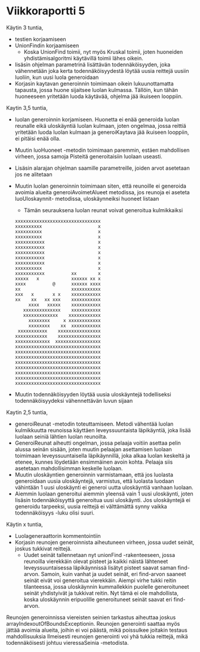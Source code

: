 # Viikkoraportti 5

Käytin 3 tuntia,

* testien korjaamiseen
* UnionFindin korjaamiseen
  * Koska UnionFind toimii, nyt myös Kruskal toimii, joten huoneiden yhdistämisalgoritmi käytävillä toimii lähes oikein.
* lisäsin ohjelman parametrinä lisättävän todennäköisyyden, joka vähennetään joka kerta todennäköisyydestä löytää uusia reittejä uusiin luoliin, kun uusi luola generoidaan
* Korjasin kaytavan generoinnin toimimaan oikein lukuunottamatta tapausta, jossa huone sijaitsee luolan kulmassa. Tällöin, kun tähän huoneeseen yritetään luoda käytävää, ohjelma jää ikuiseen looppiin.

Kaytin 3,5 tuntia, 

* luolan generoinnin korjamiseen. Huonetta ei enää generoida luolan reunalle eikä uloskäyntiä luolan kulmaan, joten ongelmaa, jossa reittiä yritetään luoda luolan kulmaan ja generoiKaytava jää ikuiseen looppiin, ei pitäisi enää olla.
* Muutin luoHuoneet -metodin toimimaan paremmin, estäen mahdollisen virheen, jossa samoja Pisteitä generoitaisiin luolaan useasti.
* Lisäsin alarajan ohjelman saamille parametreille, joiden arvot asetetaan jos ne alitetaan
* Muutin luolan generoinnin toimimaan siten, että reunoille ei generoida avoimia alueita generoiAvoimetAlueet metodissa, jos reunoja ei aseteta luoUloskaynnit- metodissa, uloskäynneiksi huoneet listaan
  * Tämän seurauksena luolan reunat voivat generoitua kulmikkaiksi

  ```
  xxxxxxxxxxxxxxxxxxxxxxxxxxxxxxxx
  xxxxxxxxxx                     x
  xxxxxxxxxx                     x
  xxxxxxxxxx                     x
  xxxxxxxxxxx                    x
  xxxxxxxxxxx                    x
  xxxxxxxxxxx                    x
  xxxxxxxxxxx                    x
  xxxxxxxxxxx                    x
  xxxxxxxxxx                     x
  xxxxxxxxxxx          xx        x
  xxxxx   x            xxxxxx xx x
  xxxx          @      xxxxxx xxxx
  xx                   xxxxxxxxxxx
  xxx   x       x x    xxxxxxxxxxx
  xx    xx   xx xxx    xxxxxxxxxxx
       xxxx   xxxxx    xxxxxxxxxxx
     xxxxxxxxxxxxxx    xxxxxxxxxxx
     xxxxxxxxxxxxx    xxxxxxxxxxxx
       xxxxxxxx     x xxxxxxxxxxxx
       xxxxxxxx    xx  xxxxxxxxxxx
   xxxxxxxxxxx    xxxxxxxxxxxxxxxx
  xxxxxxxxxxxx    xxxxxxxxxxxxxxxx
  xxxxxxxxxxxxx  xxxxxxxxxxxxxxxxx
  xxxxxxxxxxxxxxxxxxxxxxxxxxxxxxxx
  xxxxxxxxxxxxxxxxxxxxxxxxxxxxxxxx
  xxxxxxxxxxxxxxxxxxxxxxxxxxxxxxxx
  xxxxxxxxxxxxxxxxxxxxxxxxxxxxxxxx
  xxxxxxxxxxxxxxxxxxxxxxxxxxxxxxxx
  xxxxxxxxxxxxxxxxxxxxxxxxxxxxxxxx
  xxxxxxxxxxxxxxxxxxxxxxxxxxxxxxxx
  xxxxxxxxxxxxxxxxxxxxxxxxxxxxxxxx
  ```
* Muutin todennäköisyyden löytää uusia uloskäyntejä todelliseksi todennäköisyydeksi vähennettävän luvun sijaan

Kaytin 2,5 tuntia,

* generoiReunat -metodin toteuttamiseen. Metodi vähentää luolan kulmikkuutta reunoissa käyttäen leveyssuuntaista läpikäyntiä, joka lisää luolaan seiniä lähtien luolan reunoilta.
* GeneroiReunat aiheutti ongelman, jossa pelaaja voitiin asettaa pelin alussa seinän sisään, joten muutin pelaajan asettamisen luolaan toimimaan leveyssuuntaisella läpikäynnillä, joka alkaa luolan keskeltä ja etenee, kunnes löydetään ensimmäinen avoin kohta. Pelaaja siis asetetaan mahdollisimman keskelle luolaan.
* Muutin uloskäyntien generoinnin varmistamaan, että jos luolasta generoidaan uusia uloskäyntejä, varmistus, että luolasta luodaan vähintään 1 uusi uloskäynti ei generoi uutta uloskäyntiä vanhaan luolaan.
* Aiemmin luolaan generoitui aiemmin yleensä vain 1 uusi uloskäynti, joten lisäsin todennäköisyyttä generoitua uusi uloskäynti. Jos uloskäyntejä ei generoidu tarpeeksi, uusia reittejä ei välttämättä synny vaikka todennäköisyys -luku olisi suuri.

Käytin x tuntia,

* Luolageneraattorin kommentointiin
* Korjasin reunojen generoinnista aiheutuneen virheen, jossa uudet seinät, joskus tukkivat reittejä.
  * Uudet seinät tallennetaan nyt unionFind -rakenteeseen, jossa reunoilla vierekkäin olevat pisteet ja kaikki näistä lähteneet leveyssuuntaisessa läpikäynnissä lisätyt pisteet saavat saman find-arvon. Samoin, kuin vanhat ja uudet seinät, eri find-arvon saaneet seinät eivät voi generoitua vierekkäin. Aiempi virhe tukki reitin tilanteessa, jossa uloskäynnin kummallekkin puolelle generoituneet seinät yhdistyivät ja tukkivat reitin. Nyt tämä ei ole mahdollista, koska uloskäynnin eripuolille generoituneet seinät saavat eri find-arvon.

Reunojen generoinnissa viereisten seinien tarkastus aiheuttaa joskus arrayIndexoutOfBoundsExceptionin. 
Reunojen generointi saattaa myös jättää avoimia alueita, joihin ei voi päästä, mikä poissulkee joitakin testaus mahdollisuuksia
Ilmeisesti reunojen generointi voi yhä tukkia reittejä, mikä todennäköisesti johtuu vieressaSeinia -metodista.
